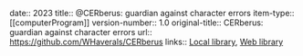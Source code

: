 date:: 2023
title:: @CERberus: guardian against character errors
item-type:: [[computerProgram]]
version-number:: 1.0
original-title:: CERberus: guardian against character errors
url:: https://github.com/WHaverals/CERberus
links:: [Local library](zotero://select/groups/2386895/items/AFX4QM6R), [Web library](https://www.zotero.org/groups/2386895/items/AFX4QM6R)
